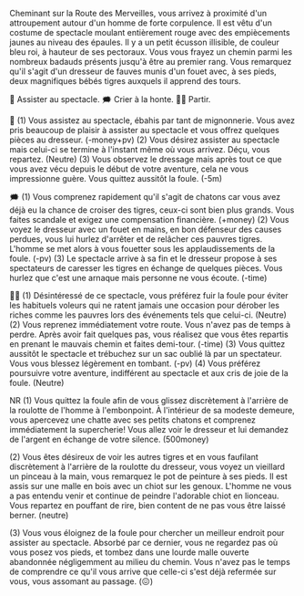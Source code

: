 Cheminant sur la Route des Merveilles, vous arrivez à proximité d'un attroupement autour d'un homme de forte corpulence. Il est vêtu d'un costume de spectacle moulant entièrement rouge avec des empiècements jaunes au niveau des épaules. Il y a un petit écusson illisible, de couleur bleu roi, à hauteur de ses pectoraux. Vous vous frayez un chemin parmi les nombreux badauds présents jusqu'à être au premier rang. Vous remarquez qu'il s'agit d'un dresseur de fauves munis d'un fouet avec, à ses pieds, deux magnifiques bébés tigres auxquels il apprend des tours.

👀 Assister au spectacle.
🗯 Crier à la honte.
🚶‍♂️ Partir.

👀 (1) Vous assistez au spectacle, ébahis par tant de mignonnerie. Vous avez pris beaucoup de plaisir à assister au spectacle et vous offrez quelques pièces au dresseur. (-money+pv)
(2) Vous désirez assister au spectacle mais celui-ci se termine à l'instant même où vous arrivez. Déçu, vous repartez. (Neutre)
(3) Vous observez le dressage mais après tout ce que vous avez vécu depuis le début de votre aventure, cela ne vous impressionne guère. Vous quittez aussitôt la foule. (-5m)

🗯 (1) Vous comprenez rapidement qu'il s'agit de chatons car vous avez déjà eu la chance de croiser des tigres, ceux-ci sont bien plus grands. Vous faites scandale et exigez une compensation financière. (+money)
(2) Vous voyez le dresseur avec un fouet en mains, en bon défenseur des causes perdues, vous lui hurlez d'arrêter et de relâcher ces pauvres tigres. L'homme se met alors à vous fouetter sous les applaudissements de la foule. (-pv)
(3) Le spectacle arrive à sa fin et le dresseur propose à ses spectateurs de caresser les tigres en échange de quelques pièces. Vous hurlez que c'est une arnaque mais personne ne vous écoute. (-time)

🚶‍♂️ (1) Désintéressé de ce spectacle, vous préférez fuir la foule pour éviter les habituels voleurs qui ne ratent jamais une occasion pour dérober les riches comme les pauvres lors des événements tels que celui-ci. (Neutre)
(2) Vous reprenez immédiatement votre route. Vous n'avez pas de temps à perdre. Après avoir fait quelques pas, vous réalisez que vous êtes repartis en prenant le mauvais chemin et faites demi-tour. (-time)
(3) Vous quittez aussitôt le spectacle et trébuchez sur un sac oublié là par un spectateur. Vous vous blessez légèrement en tombant. (-pv)
(4) Vous préférez poursuivre votre aventure, indifférent au spectacle et aux cris de joie de la foule. (Neutre)

NR 
(1) Vous quittez la foule afin de vous glissez discrètement à l'arrière de la roulotte de l'homme à l'embonpoint. À l'intérieur de sa modeste demeure, vous apercevez une chatte avec ses petits chatons et comprenez immédiatement la supercherie! Vous allez voir le dresseur et lui demandez de l'argent en échange de votre silence. 
(500money)

(2) Vous êtes désireux de voir les autres tigres et en vous faufilant discrètement à l'arrière de la roulotte du dresseur, vous voyez un vieillard un pinceau à la main, vous remarquez le pot de peinture à ses pieds. Il est assis sur une malle en bois avec un chiot sur les genoux. L'homme ne vous a pas entendu venir et continue de peindre l'adorable chiot en lionceau. Vous repartez en pouffant de rire, bien content de ne pas vous être laissé berner. 
(neutre)

(3) Vous vous éloignez de la foule pour chercher un meilleur endroit pour assister au spectacle. Absorbé par ce dernier, vous ne regardez pas où vous posez vos pieds, et tombez dans une lourde malle ouverte abandonnée négligemment au milieu du chemin. Vous n'avez pas le temps de comprendre ce qu'il vous arrive que celle-ci s'est déjà refermée sur vous, vous assomant au passage. 
(😖)
